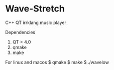 # Wave-Stretch
C++ QT irrklang music player

Dependencies
1. QT > 4.0
2. qmake
3. make

For linux and macos
$ qmake
$ make
$ ./wavelow
